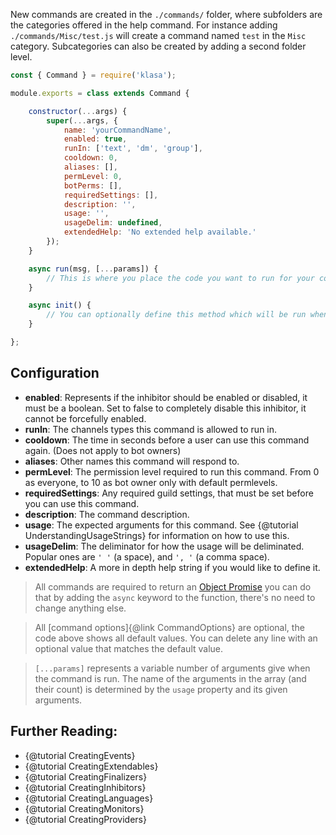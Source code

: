 New commands are created in the `./commands/` folder, where subfolders are the categories offered in the help command. For instance adding `./commands/Misc/test.js` will create a command named `test` in the `Misc` category. Subcategories can also be created by adding a second folder level.

```javascript
const { Command } = require('klasa');

module.exports = class extends Command {

	constructor(...args) {
		super(...args, {
			name: 'yourCommandName',
            enabled: true,
            runIn: ['text', 'dm', 'group'],
            cooldown: 0,
            aliases: [],
            permLevel: 0,
            botPerms: [],
            requiredSettings: [],
            description: '',
            usage: '',
            usageDelim: undefined,
            extendedHelp: 'No extended help available.'
		});
	}

	async run(msg, [...params]) {
		// This is where you place the code you want to run for your command
	}

	async init() {
		// You can optionally define this method which will be run when the bot starts (after login, so discord data is available via this.client)
	}

};
```

## Configuration
- **enabled**: Represents if the inhibitor should be enabled or disabled, it must be
a boolean. Set to false to completely disable this inhibitor, it cannot be forcefully enabled.
- **runIn**: The channels types this command is allowed to run in.
- **cooldown**: The time in seconds before a user can use this command again. (Does not apply to bot owners)
- **aliases**: Other names this command will respond to.
- **permLevel**: The permission level required to run this command. From 0 as everyone, to 10 as bot owner only with default permlevels.
- **requiredSettings**: Any required guild settings, that must be set before you can use this command.
- **description**: The command description.
- **usage**: The expected arguments for this command. See {@tutorial UnderstandingUsageStrings} for information on how to use this.
- **usageDelim**: The deliminator for how the usage will be deliminated. Popular ones are `' '` (a space), and `', '` (a comma space).
- **extendedHelp**: A more in depth help string if you would like to define it.

> All commands are required to return an [Object Promise](https://developer.mozilla.org/en/docs/Web/JavaScript/Reference/Global_Objects/Promise) you can do that by adding the `async` keyword to the function, there's no need to change anything else.

> All [command options]{@link CommandOptions} are optional, the code above shows all default values. You can delete any line with an optional value that matches the default value.

>`[...params]` represents a variable number of arguments give when the command is run. The name of the arguments in the array (and their count) is determined by the `usage` property and its given arguments.


## Further Reading:
- {@tutorial CreatingEvents}
- {@tutorial CreatingExtendables}
- {@tutorial CreatingFinalizers}
- {@tutorial CreatingInhibitors}
- {@tutorial CreatingLanguages}
- {@tutorial CreatingMonitors}
- {@tutorial CreatingProviders}
